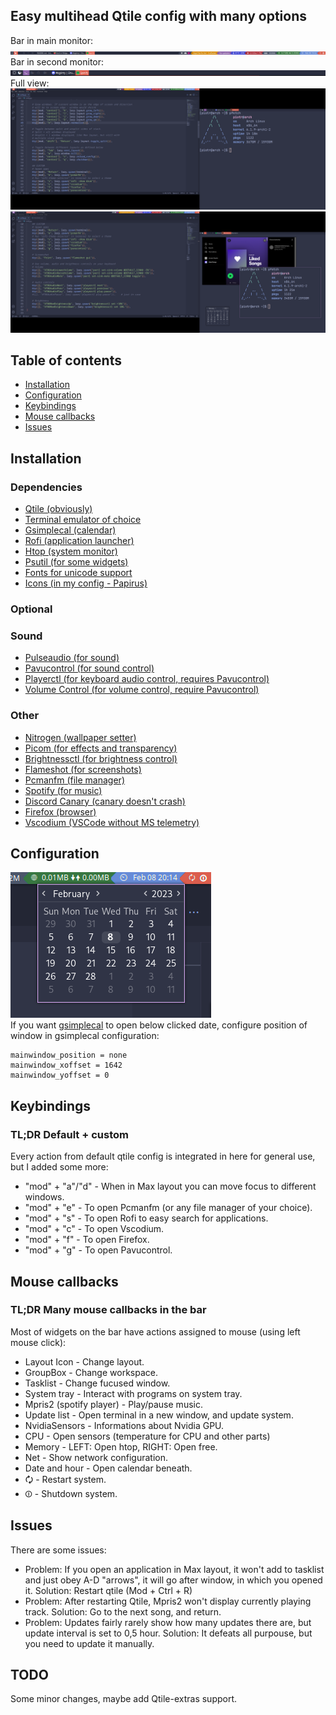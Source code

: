 ## Easy multihead Qtile config with many options 

Bar in main monitor:
![Screenshot 1](images/screenshot1.png)
Bar in second monitor:
![Screenshot 2](images/screenshot2.png)
Full view:
![Screenshot 3](images/screenshot3.png)
![Screenshot 4](images/screenshot4.png)

## Table of contents
* [Installation](#installation)
* [Configuration](#configuration)
* [Keybindings](#keybindings)
* [Mouse callbacks](#mouse-callbacks)
* [Issues](#issues)

## Installation
### Dependencies
- [Qtile (obviously)](http://www.qtile.org/)
- [Terminal emulator of choice](https://wikiless.tiekoetter.com/wiki/List_of_terminal_emulators?lang=en)
- [Gsimplecal (calendar)](https://github.com/dmedvinsky/gsimplecal)
- [Rofi (application launcher)](https://github.com/davatorium/rofi)
- [Htop (system monitor)](https://github.com/htop-dev/htop/)
- [Psutil (for some widgets)](https://pypi.org/project/psutil/)
- [Fonts for unicode support](https://libreddit.tiekoetter.com/r/linux/comments/22upqt/any_good_font_that_covers_unicode/)
- [Icons (in my config - Papirus)](https://github.com/PapirusDevelopmentTeam/papirus-icon-theme#installation)
### Optional
### Sound
- [Pulseaudio (for sound)](https://www.freedesktop.org/wiki/Software/PulseAudio/)
- [Pavucontrol (for sound control)](https://freedesktop.org/software/pulseaudio/pavucontrol/#download)
- [Playerctl (for keyboard audio control, requires Pavucontrol)](https://github.com/altdesktop/playerctl/releases)
- [Volume Control (for volume control, require Pavucontrol)](https://github.com/buzz/volctl)
### Other
- [Nitrogen (wallpaper setter)](https://github.com/l3ib/nitrogen)
- [Picom (for effects and transparency)](https://github.com/yshui/picom)
- [Brightnessctl (for brightness control)](https://github.com/Hummer12007/brightnessctl)
- [Flameshot (for screenshots)](https://flameshot.org/#download)
- [Pcmanfm (file manager)](https://github.com/lxde/pcmanfm)
- [Spotify (for music)](https://www.spotify.com/us/download/linux/)
- [Discord Canary (canary doesn't crash)](https://discord.com/download)
- [Firefox (browser)](https://www.mozilla.org/en-US/firefox/linux/)
- [Vscodium (VSCode without MS telemetry)](https://github.com/VSCodium/vscodium/releases)

## Configuration
![Screenshot 5](images/screenshot5.png)
<br>If you want [gsimplecal](https://github.com/dmedvinsky/gsimplecal) to open below clicked date, configure position of window in gsimplecal configuration:
```
mainwindow_position = none
mainwindow_xoffset = 1642
mainwindow_yoffset = 0
```

## Keybindings
### TL;DR Default + custom
Every action from default qtile config is integrated in here for general use, but I added some more:
- "mod" + "a"/"d" - When in Max layout you can move focus to different windows.
- "mod" + "e" - To open Pcmanfm (or any file manager of your choice).
- "mod" + "s" - To open Rofi to easy search for applications.
- "mod" + "c" - To open Vscodium.
- "mod" + "f" - To open Firefox.
- "mod" + "g" - To open Pavucontrol.

## Mouse callbacks
### TL;DR Many mouse callbacks in the bar
Most of widgets on the bar have actions assigned to mouse (using left mouse click):
- Layout Icon - Change layout.
- GroupBox - Change workspace.
- Tasklist - Change fucused window.
- System tray - Interact with programs on system tray.
- Mpris2 (spotify player) - Play/pause music.
- Update list - Open terminal in a new window, and update system.
- NvidiaSensors - Informations about Nvidia GPU.
- CPU - Open sensors (temperature for CPU and other parts)
- Memory - LEFT: Open htop, RIGHT: Open free.
- Net - Show network configuration.
- Date and hour - Open calendar beneath.
- 🗘 - Restart system.
- ⏼ - Shutdown system.

## Issues
There are some issues:
- Problem: If you open an application in Max layout, it won't add to tasklist and just obey A-D "arrows", it will go after window, in which you opened it. Solution: Restart qtile (Mod + Ctrl + R) 
- Problem: After restarting Qtile, Mpris2 won't display currently playing track. Solution: Go to the next song, and return.
- Problem: Updates fairly rarely show how many updates there are, but update interval is set to 0,5 hour. Solution: It defeats all purpouse, but you need to update it manually.

## TODO
Some minor changes, maybe add Qtile-extras support.